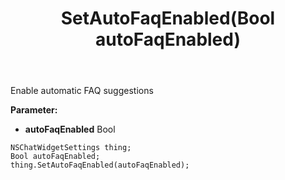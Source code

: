 ﻿---
uid: crmscript_ref_NSChatWidgetSettings_SetAutoFaqEnabled
title: SetAutoFaqEnabled(Bool autoFaqEnabled)
intellisense: NSChatWidgetSettings.SetAutoFaqEnabled
keywords: NSChatWidgetSettings, GetAutoFaqEnabled
so.topic: reference
---

Enable automatic FAQ suggestions

**Parameter:** 
 - **autoFaqEnabled** Bool

```crmscript
NSChatWidgetSettings thing;
Bool autoFaqEnabled;
thing.SetAutoFaqEnabled(autoFaqEnabled);
```


